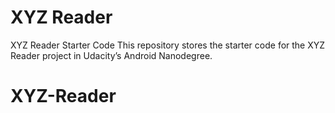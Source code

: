 # XYZ Reader

XYZ Reader Starter Code
This repository stores the starter code for the XYZ Reader project in Udacity’s Android Nanodegree.

# XYZ-Reader
